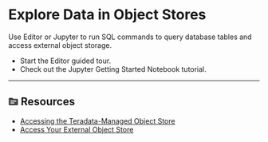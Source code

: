 # Explore Data in Object Stores

Use Editor or Jupyter to run SQL commands to query database tables and access external object storage.

* Start the Editor guided tour.
* Check out the Jupyter Getting Started Notebook tutorial.

- - -

## ![../Images/fluto-icn-resources.png](../Images/fluto-icn-resources.png) Resources
 
* [Accessing the Teradata-Managed Object Store](https://docs.teradata.com/r/dLArVI09J62c8byzVbHMtw/jL9fm7cdFONqKe84pZoYZw)
* [Access Your External Object Store](https://docs.teradata.com/r/dLArVI09J62c8byzVbHMtw/zQ9k2on1UJ~i7uDS~VVTQg)